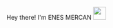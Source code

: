 Hey there! I'm ENES MERCAN <img src="https://raw.githubusercontent.com/iampavangandhi/iampavangandhi/master/gifs/Hi.gif" width="30px"></h2>
